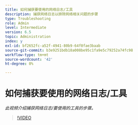 ```yaml
---
title: 如何捕获要使用的网络日志/工具
description: 捕获网络日志以排除网络相关问题的步骤
type: Troubleshooting
role: Admin
level: Intermediate
version: 6.5
topic: Administration
index: y
exl-id: bf2652fc-a52f-4941-80b9-64f0fae3baab
source-git-commit: b3e9251bdb18a008be95c1fa9e5c79252a74fc98
workflow-type: tm+mt
source-wordcount: '42'
ht-degree: 0%

---
```


# 如何捕获要使用的网络日志/工具

*此视频介绍捕获网络日志/要使用的工具的步骤。*

>[!VIDEO](https://video.tv.adobe.com/v/335491?quality=12&learn=on)
